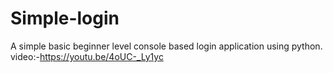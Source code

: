 # Simple-login
A simple basic beginner level console based login application using python. video:-https://youtu.be/4oUC-_Ly1yc
